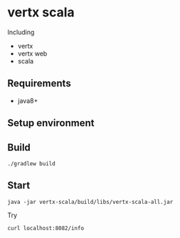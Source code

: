 # vertx scala

Including

- vertx
- vertx web
- scala

## Requirements

- java8+

## Setup environment

## Build

```
./gradlew build
```

## Start

```
java -jar vertx-scala/build/libs/vertx-scala-all.jar
```

Try

```
curl localhost:8082/info
```
